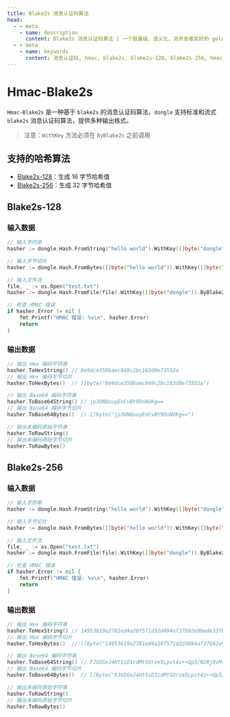 ```yaml
---
title: Blake2s 消息认证码算法
head:
  - - meta
    - name: description
      content: Blake2s 消息认证码算法 | 一个轻量级、语义化、对开发者友好的 golang 密码库
  - - meta
    - name: keywords
      content: 消息认证码, hmac, blake2s, blake2s-128, blake2s-256, hmac-blake2s, hmac-blake2s-128, hmac-blake256
---
```


# Hmac-Blake2s

`Hmac-Blake2s` 是一种基于 `blake2s` 的消息认证码算法，`dongle` 支持标准和流式 `blake2s` 消息认证码算法，提供多种输出格式。

> 注意：`WithKey` 方法必须在 `ByBlake2s` 之前调用

## 支持的哈希算法

- [Blake2s-128](#blake2s-128)：生成 16 字节哈希值
- [Blake2s-256](#blake2s-256)：生成 32 字节哈希值

## Blake2s-128

### 输入数据

```go
// 输入字符串
hasher := dongle.Hash.FromString("hello world").WithKey([]byte("dongle")).ByBlake2s(128)

// 输入字节切片
hasher := dongle.Hash.FromBytes([]byte("hello world")).WithKey([]byte("dongle")).ByBlake2s(128)

// 输入文件流
file, _ := os.Open("test.txt")
hasher := dongle.Hash.FromFile(file).WithKey([]byte("dongle")).ByBlake2s(128)

// 检查 HMAC 错误
if hasher.Error != nil {
	fmt.Printf("HMAC 错误: %v\n", hasher.Error)
	return
}
```

### 输出数据

```go
// 输出 Hex 编码字符串
hasher.ToHexString() // 8e9dce350baec849c2bc163d0e73552a
// 输出 Hex 编码字节切片
hasher.ToHexBytes()  // []byte("8e9dce350baec849c2bc163d0e73552a")

// 输出 Base64 编码字符串
hasher.ToBase64String() // jp3ONQuuyEnCvBY9DnNVKg==
// 输出 Base64 编码字节切片
hasher.ToBase64Bytes()  // []byte("jp3ONQuuyEnCvBY9DnNVKg==")

// 输出未编码原始字符串
hasher.ToRawString()
// 输出未编码原始字节切片
hasher.ToRawBytes()
```

## Blake2s-256

### 输入数据

```go
// 输入字符串
hasher := dongle.Hash.FromString("hello world").WithKey([]byte("dongle")).ByBlake2s(256)

// 输入字节切片
hasher := dongle.Hash.FromBytes([]byte("hello world")).WithKey([]byte("dongle")).ByBlake2s(256)

// 输入文件流
file, _ := os.Open("test.txt")
hasher := dongle.Hash.FromFile(file).WithKey([]byte("dongle")).ByBlake2s(256)

// 检查 HMAC 错误
if hasher.Error != nil {
	fmt.Printf("HMAC 错误: %v\n", hasher.Error)
	return
}
```

### 输出数据

```go
// 输出 Hex 编码字符串
hasher.ToHexString() // 14953619e2781ed4a20f571d32d494af37b92e9bede33fbe429dff376f233af3
// 输出 Hex 编码字节切片
hasher.ToHexBytes()  // []byte("14953619e2781ed4a20f571d32d494af37b92e9bede33fbe429dff376f233af3")

// 输出 Base64 编码字符串
hasher.ToBase64String() // FJU2GeJ4HtSiD1cdMtSUrze5Lpvt4z++Qp3/N28jOvM=
// 输出 Base64 编码字节切片
hasher.ToBase64Bytes()  // []byte("FJU2GeJ4HtSiD1cdMtSUrze5Lpvt4z++Qp3/N28jOvM=")

// 输出未编码原始字符串
hasher.ToRawString()
// 输出未编码原始字节切片
hasher.ToRawBytes()
```
